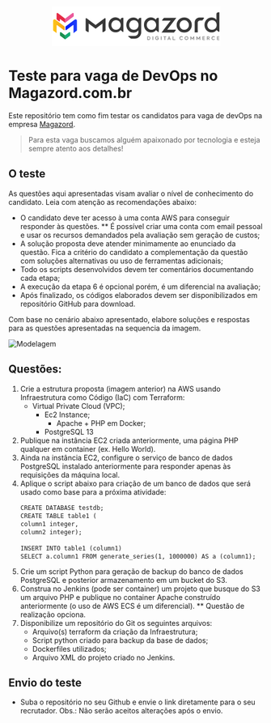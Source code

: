 <div align='center'>
 
![Magazord](LogoMagazord.png)
 
 </div>

# Teste para vaga de DevOps no Magazord.com.br
Este repositório tem como fim testar os candidatos para vaga de devOps na empresa [Magazord](https://magazord.com.br).
> Para esta vaga buscamos alguém apaixonado por tecnologia e esteja sempre atento aos detalhes!


## O teste

As questões aqui apresentadas visam avaliar o nível de conhecimento do candidato. Leia com atenção as recomendações abaixo:
- O candidato deve ter acesso à uma conta AWS para conseguir responder às questões. 
** É possível criar uma conta com email pessoal e usar os recursos demandados pela avaliação sem geração de custos;
- A solução proposta deve atender minimamente ao enunciado da questão. Fica a critério do candidato a complementação da questão com soluções alternativas ou uso de ferramentas adicionais;
- Todo os scripts desenvolvidos devem ter comentários documentando cada etapa;
- A execução da etapa 6 é opcional porém, é um diferencial na avaliação;
- Após finalizado, os códigos elaborados devem ser disponibilizados em repositório GitHub para download.

Com base no cenário abaixo apresentado, elabore soluções e respostas para as questões apresentadas na sequencia da imagem.

![Modelagem](image/diagrama.png)

## Questões:

  1. Crie a estrutura proposta (imagem anterior) na AWS usando Infraestrutura como Código (IaC) com Terraform:
     - Virtual Private Cloud (VPC);
       - Ec2 Instance;
         - Apache + PHP em Docker;
       - PostgreSQL 13
  2. Publique na instância EC2 criada anteriormente, uma página PHP qualquer em container (ex. Hello World).
  3. Ainda na instância EC2, configure o serviço de banco de dados PostgreSQL instalado anteriormente para responder apenas às requisições da máquina local.
  4. Aplique o script abaixo para criação de um banco de dados que será usado como base para a próxima atividade:
      ```
     CREATE DATABASE testdb;
     CREATE TABLE table1 (
      column1 integer,
      column2 integer);
     
     INSERT INTO table1 (column1)
     SELECT a.column1 FROM generate_series(1, 1000000) AS a (column1);
     ```
  5. Crie um script Python para geração de backup do banco de dados PostgreSQL e posterior armazenamento em um bucket do S3.
  6. Construa no Jenkins (pode ser container) um projeto que busque do S3 um arquivo PHP e publique no container Apache construído anteriormente (o uso de AWS ECS é um diferencial). ** Questão de realização opciona.
  7. Disponibilize um repositório do Git os seguintes arquivos:
     - Arquivo(s) terraform da criação da Infraestrutura;
     - Script python criado para backup da base de dados;
     - Dockerfiles utilizados;
     - Arquivo XML do projeto criado no Jenkins.

## Envio do teste

* Suba o repositório no seu Github e envie o link diretamente para o seu recrutador.
Obs.: Não serão aceitos alterações após o envio.
